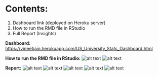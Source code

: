 # **Contents:**
1. Dashboard link (deployed on Heroku server)
2. How to run the RMD file in RStudio
3. Full Report (Insights)


**Dashboard:**
https://vineetjain.herokuapp.com/US_University_Stats_Dashboard.html

**How to run the RMD file in RStudio:**
![alt text](https://github.com/vinejain/r-flexdashboard-data-viz/blob/master/how-to-run/1.png?raw=true)
![alt text](https://github.com/vinejain/r-flexdashboard-data-viz/blob/master/how-to-run/2.png?raw=true)

**Report:**
![alt text](https://github.com/vinejain/r-flexdashboard-data-viz/blob/master/report/1.jpg?raw=true)
![alt text](https://github.com/vinejain/r-flexdashboard-data-viz/blob/master/report/2.jpg?raw=true)
![alt text](https://github.com/vinejain/r-flexdashboard-data-viz/blob/master/report/3.jpg?raw=true)
![alt text](https://github.com/vinejain/r-flexdashboard-data-viz/blob/master/report/4.jpg?raw=true)
![alt text](https://github.com/vinejain/r-flexdashboard-data-viz/blob/master/report/5.jpg?raw=true)
